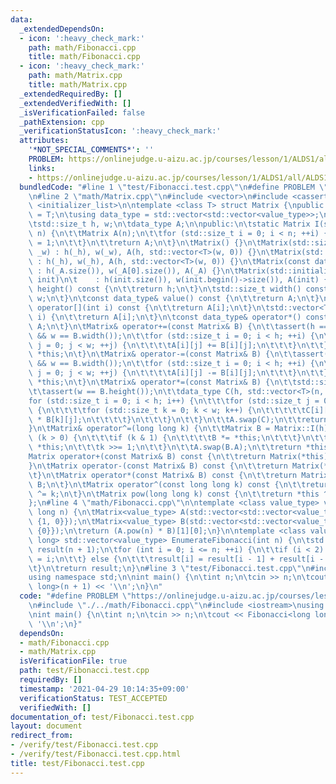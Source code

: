 ```yaml
---
data:
  _extendedDependsOn:
  - icon: ':heavy_check_mark:'
    path: math/Fibonacci.cpp
    title: math/Fibonacci.cpp
  - icon: ':heavy_check_mark:'
    path: math/Matrix.cpp
    title: math/Matrix.cpp
  _extendedRequiredBy: []
  _extendedVerifiedWith: []
  _isVerificationFailed: false
  _pathExtension: cpp
  _verificationStatusIcon: ':heavy_check_mark:'
  attributes:
    '*NOT_SPECIAL_COMMENTS*': ''
    PROBLEM: https://onlinejudge.u-aizu.ac.jp/courses/lesson/1/ALDS1/all/ALDS1_10_A
    links:
    - https://onlinejudge.u-aizu.ac.jp/courses/lesson/1/ALDS1/all/ALDS1_10_A
  bundledCode: "#line 1 \"test/Fibonacci.test.cpp\"\n#define PROBLEM \"https://onlinejudge.u-aizu.ac.jp/courses/lesson/1/ALDS1/all/ALDS1_10_A\"\
    \n#line 2 \"math/Matrix.cpp\"\n#include <vector>\n#include <cassert>\n#include\
    \ <initializer_list>\n\ntemplate <class T> struct Matrix {\npublic:\n\tusing value_type\
    \ = T;\n\tusing data_type = std::vector<std::vector<value_type>>;\n\nprivate:\n\
    \tstd::size_t h, w;\n\tdata_type A;\n\npublic:\n\tstatic Matrix I(std::size_t\
    \ n) {\n\t\tMatrix A(n);\n\t\tfor (std::size_t i = 0; i < n; ++i) {\n\t\t\tA[i][i]\
    \ = 1;\n\t\t}\n\t\treturn A;\n\t}\n\tMatrix() {}\n\tMatrix(std::size_t _h, std::size_t\
    \ _w) : h(_h), w(_w), A(h, std::vector<T>(w, 0)) {}\n\tMatrix(std::size_t _h)\
    \ : h(_h), w(_h), A(h, std::vector<T>(w, 0)) {}\n\tMatrix(const data_type& _A)\
    \ : h(_A.size()), w(_A[0].size()), A(_A) {}\n\tMatrix(std::initializer_list<std::vector<value_type>>\
    \ init)\n\t    : h(init.size()), w(init.begin()->size()), A(init) {}\n\tstd::size_t\
    \ height() const {\n\t\treturn h;\n\t}\n\tstd::size_t width() const {\n\t\treturn\
    \ w;\n\t}\n\tconst data_type& value() const {\n\t\treturn A;\n\t}\n\tconst std::vector<T>&\
    \ operator[](int i) const {\n\t\treturn A[i];\n\t}\n\tstd::vector<T>& operator[](int\
    \ i) {\n\t\treturn A[i];\n\t}\n\tconst data_type& operator*() const {\n\t\treturn\
    \ A;\n\t}\n\tMatrix& operator+=(const Matrix& B) {\n\t\tassert(h == B.height()\
    \ && w == B.width());\n\t\tfor (std::size_t i = 0; i < h; ++i) {\n\t\t\tfor (std::size_t\
    \ j = 0; j < w; ++j) {\n\t\t\t\tA[i][j] += B[i][j];\n\t\t\t}\n\t\t}\n\t\treturn\
    \ *this;\n\t}\n\tMatrix& operator-=(const Matrix& B) {\n\t\tassert(h == B.height()\
    \ && w == B.width());\n\t\tfor (std::size_t i = 0; i < h; ++i) {\n\t\t\tfor (std::size_t\
    \ j = 0; j < w; ++j) {\n\t\t\t\tA[i][j] -= B[i][j];\n\t\t\t}\n\t\t}\n\t\treturn\
    \ *this;\n\t}\n\tMatrix& operator*=(const Matrix& B) {\n\t\tstd::size_t n = B.width();\n\
    \t\tassert(w == B.height());\n\t\tdata_type C(h, std::vector<T>(n, 0));\n\t\t\
    for (std::size_t i = 0; i < h; i++) {\n\t\t\tfor (std::size_t j = 0; j < n; j++)\
    \ {\n\t\t\t\tfor (std::size_t k = 0; k < w; k++) {\n\t\t\t\t\tC[i][j] += A[i][k]\
    \ * B[k][j];\n\t\t\t\t}\n\t\t\t}\n\t\t}\n\t\tA.swap(C);\n\t\treturn *this;\n\t\
    }\n\tMatrix& operator^=(long long k) {\n\t\tMatrix B = Matrix::I(h);\n\t\twhile\
    \ (k > 0) {\n\t\t\tif (k & 1) {\n\t\t\t\tB *= *this;\n\t\t\t}\n\t\t\t*this *=\
    \ *this;\n\t\t\tk >>= 1;\n\t\t}\n\t\tA.swap(B.A);\n\t\treturn *this;\n\t}\n\t\
    Matrix operator+(const Matrix& B) const {\n\t\treturn Matrix(*this) += B;\n\t\
    }\n\tMatrix operator-(const Matrix& B) const {\n\t\treturn Matrix(*this) -= B;\n\
    \t}\n\tMatrix operator*(const Matrix& B) const {\n\t\treturn Matrix(*this) *=\
    \ B;\n\t}\n\tMatrix operator^(const long long k) const {\n\t\treturn Matrix(*this)\
    \ ^= k;\n\t}\n\tMatrix pow(long long k) const {\n\t\treturn *this ^ k;\n\t}\n\
    };\n#line 4 \"math/Fibonacci.cpp\"\n\ntemplate <class value_type> value_type Fibonacci(long\
    \ long n) {\n\tMatrix<value_type> A(std::vector<std::vector<value_type>>{{1, 1},\
    \ {1, 0}});\n\tMatrix<value_type> B(std::vector<std::vector<value_type>>{{1},\
    \ {0}});\n\treturn (A.pow(n) * B)[1][0];\n}\n\ntemplate <class value_type = long\
    \ long> std::vector<value_type> EnumerateFibonacci(int n) {\n\tstd::vector<value_type>\
    \ result(n + 1);\n\tfor (int i = 0; i <= n; ++i) {\n\t\tif (i < 2) {\n\t\t\tresult[i]\
    \ = i;\n\t\t} else {\n\t\t\tresult[i] = result[i - 1] + result[i - 2];\n\t\t}\n\
    \t}\n\treturn result;\n}\n#line 3 \"test/Fibonacci.test.cpp\"\n#include <iostream>\n\
    using namespace std;\n\nint main() {\n\tint n;\n\tcin >> n;\n\tcout << Fibonacci<long\
    \ long>(n + 1) << '\\n';\n}\n"
  code: "#define PROBLEM \"https://onlinejudge.u-aizu.ac.jp/courses/lesson/1/ALDS1/all/ALDS1_10_A\"\
    \n#include \"./../math/Fibonacci.cpp\"\n#include <iostream>\nusing namespace std;\n\
    \nint main() {\n\tint n;\n\tcin >> n;\n\tcout << Fibonacci<long long>(n + 1) <<\
    \ '\\n';\n}"
  dependsOn:
  - math/Fibonacci.cpp
  - math/Matrix.cpp
  isVerificationFile: true
  path: test/Fibonacci.test.cpp
  requiredBy: []
  timestamp: '2021-04-29 10:14:35+09:00'
  verificationStatus: TEST_ACCEPTED
  verifiedWith: []
documentation_of: test/Fibonacci.test.cpp
layout: document
redirect_from:
- /verify/test/Fibonacci.test.cpp
- /verify/test/Fibonacci.test.cpp.html
title: test/Fibonacci.test.cpp
---
```

